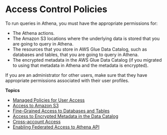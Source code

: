 # Access Control Policies<a name="access"></a>

To run queries in Athena, you must have the appropriate permissions for:
+ The Athena actions\.
+ The Amazon S3 locations where the underlying data is stored that you are going to query in Athena\. 
+ The resources that you store in AWS Glue Data Catalog, such as databases and tables, that you are going to query in Athena\. 
+ The encrypted metadata in the AWS Glue Data Catalog \(if you migrated to using that metadata in Athena and the metadata is encrypted\)\. 

If you are an administrator for other users, make sure that they have appropriate permissions associated with their user profiles\.

**Topics**
+ [Managed Policies for User Access](managed-policies.md)
+ [Access to Amazon S3](s3-permissions.md)
+ [Fine\-Grained Access to Databases and Tables](fine-grained-access-to-glue-resources.md)
+ [Access to Encrypted Metadata in the Data Catalog](access-encrypted-data-glue-data-catalog.md)
+ [Cross\-account Access](cross-account-permissions.md)
+ [Enabling Federated Access to Athena API](access-federation-saml.md)